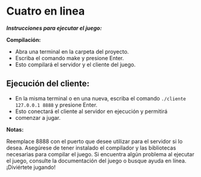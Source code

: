 # Cuatro en linea 

***Instrucciones para ejecutar el juego:***

**Compilación:**

- Abra una terminal en la carpeta del proyecto.
- Escriba el comando make y presione Enter.
- Esto compilará el servidor y el cliente del juego.


## Ejecución del cliente:

- En la misma terminal o en una nueva, escriba el comando `./cliente 127.0.0.1 8888` y presione Enter.
- Esto conectará el cliente al servidor en ejecución y permitirá
- comenzar a jugar.

**Notas:**

Reemplace 8888 con el puerto que desee utilizar para el servidor si lo desea.
Asegúrese de tener instalado el compilador y las bibliotecas necesarias para compilar el juego.
Si encuentra algún problema al ejecutar el juego, consulte la documentación del juego o busque ayuda en línea.
¡Diviértete jugando!
